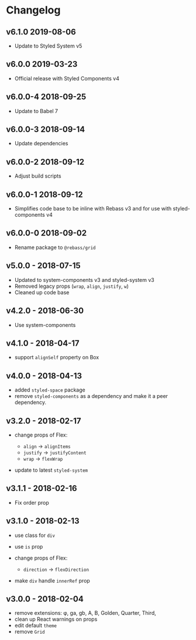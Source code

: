 # Changelog

## v6.1.0 2019-08-06

- Update to Styled System v5

## v6.0.0 2019-03-23

- Official release with Styled Components v4

## v6.0.0-4 2018-09-25

- Update to Babel 7

## v6.0.0-3 2018-09-14

- Update dependencies

## v6.0.0-2 2018-09-12

- Adjust build scripts

## v6.0.0-1 2018-09-12

- Simplifies code base to be inline with Rebass v3 and for use with styled-components v4

## v6.0.0-0 2018-09-02

- Rename package to `@rebass/grid`

## v5.0.0 - 2018-07-15

- Updated to system-components v3 and styled-system v3
- Removed legacy props (`wrap`, `align`, `justify`, `w`)
- Cleaned up code base

## v4.2.0 - 2018-06-30

- Use system-components

## v4.1.0 - 2018-04-17

- support `alignSelf` property on Box

## v4.0.0 - 2018-04-13

- added `styled-space` package
- remove `styled-components` as a dependency and make it a peer dependency.

## v3.2.0 - 2018-02-17

- change props of Flex:
  - `align` -> `alignItems`
  - `justify` -> `justifyContent`
  - `wrap` -> `flexWrap`

- update to latest `styled-system`

## v3.1.1 - 2018-02-16

- Fix order prop

## v3.1.0 - 2018-02-13

- use class for `div`
- use `is` prop
- change props of Flex:
  - `direction` -> `flexDirection`

- make `div` handle `innerRef` prop

## v3.0.0 - 2018-02-04

- remove extensions: φ, ga, gb, A, B, Golden, Quarter, Third,
- clean up React warnings on props
- edit default `theme`
- remove `Grid`
